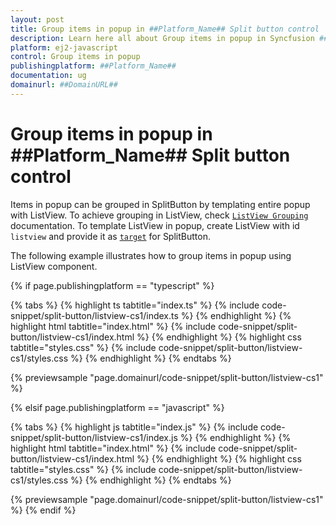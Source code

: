```yaml
---
layout: post
title: Group items in popup in ##Platform_Name## Split button control | Syncfusion
description: Learn here all about Group items in popup in Syncfusion ##Platform_Name## Split button control of Syncfusion Essential JS 2 and more.
platform: ej2-javascript
control: Group items in popup 
publishingplatform: ##Platform_Name##
documentation: ug
domainurl: ##DomainURL##
---
```


# Group items in popup in ##Platform_Name## Split button control

Items in popup can be grouped in SplitButton by templating entire popup with ListView. To achieve grouping in ListView, check [`ListView Grouping`](../../listview/grouping#grouping) documentation. To template ListView in popup, create ListView with id `listview` and provide it as [`target`](../../api/split-button#target) for SplitButton.

The following example illustrates how to group items in popup using ListView component.

{% if page.publishingplatform == "typescript" %}

 {% tabs %}
{% highlight ts tabtitle="index.ts" %}
{% include code-snippet/split-button/listview-cs1/index.ts %}
{% endhighlight %}
{% highlight html tabtitle="index.html" %}
{% include code-snippet/split-button/listview-cs1/index.html %}
{% endhighlight %}
{% highlight css tabtitle="styles.css" %}
{% include code-snippet/split-button/listview-cs1/styles.css %}
{% endhighlight %}
{% endtabs %}
        
{% previewsample "page.domainurl/code-snippet/split-button/listview-cs1" %}

{% elsif page.publishingplatform == "javascript" %}

{% tabs %}
{% highlight js tabtitle="index.js" %}
{% include code-snippet/split-button/listview-cs1/index.js %}
{% endhighlight %}
{% highlight html tabtitle="index.html" %}
{% include code-snippet/split-button/listview-cs1/index.html %}
{% endhighlight %}
{% highlight css tabtitle="styles.css" %}
{% include code-snippet/split-button/listview-cs1/styles.css %}
{% endhighlight %}
{% endtabs %}

{% previewsample "page.domainurl/code-snippet/split-button/listview-cs1" %}
{% endif %}